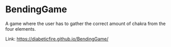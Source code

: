 # BendingGame

A game where the user has to gather the correct amount of chakra from the four elements.

Link: https://diabeticfire.github.io/BendingGame/
